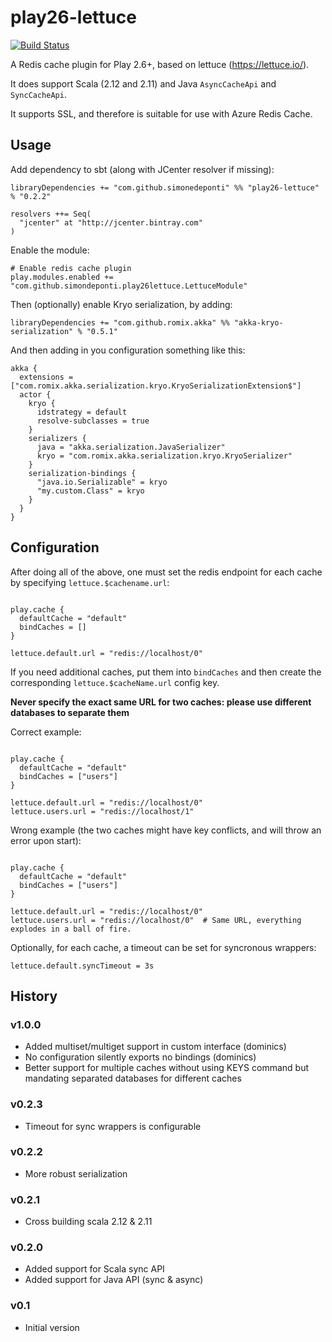 # play26-lettuce

[![Build Status](https://travis-ci.org/simonedeponti/play26-lettuce.svg?branch=master)](https://travis-ci.org/simonedeponti/play26-lettuce)

A Redis cache plugin for Play 2.6+, based on lettuce (https://lettuce.io/).

It does support Scala (2.12 and 2.11) and Java `AsyncCacheApi` and `SyncCacheApi`.

It supports SSL, and therefore is suitable for use with Azure Redis Cache.

## Usage

Add dependency to sbt (along with JCenter resolver if missing):

```sbtshell
libraryDependencies += "com.github.simonedeponti" %% "play26-lettuce" % "0.2.2"

resolvers ++= Seq(
  "jcenter" at "http://jcenter.bintray.com"
)
```

Enable the module:

```hocon
# Enable redis cache plugin
play.modules.enabled += "com.github.simondeponti.play26lettuce.LettuceModule"
```

Then (optionally) enable Kryo serialization, by adding:

```sbtshell
libraryDependencies += "com.github.romix.akka" %% "akka-kryo-serialization" % "0.5.1"
``` 

And then adding in you configuration something like this:

```hocon
akka {
  extensions = ["com.romix.akka.serialization.kryo.KryoSerializationExtension$"]
  actor {
    kryo {
      idstrategy = default
      resolve-subclasses = true
    }
    serializers {
      java = "akka.serialization.JavaSerializer"
      kryo = "com.romix.akka.serialization.kryo.KryoSerializer"
    }
    serialization-bindings {
      "java.io.Serializable" = kryo
      "my.custom.Class" = kryo
    }
  }
}
```

## Configuration

After doing all of the above, one must set the redis endpoint for each cache by specifying `lettuce.$cachename.url`:

```hocon

play.cache {
  defaultCache = "default"
  bindCaches = []
}

lettuce.default.url = "redis://localhost/0"
```

If you need additional caches,
put them into `bindCaches` and then create the corresponding `lettuce.$cacheName.url` config key.

**Never specify the exact same URL for two caches: please use different databases to separate them**

Correct example:

```hocon

play.cache {
  defaultCache = "default"
  bindCaches = ["users"]
}

lettuce.default.url = "redis://localhost/0"
lettuce.users.url = "redis://localhost/1"
```

Wrong example (the two caches might have key conflicts, and will throw an error upon start):

```hocon

play.cache {
  defaultCache = "default"
  bindCaches = ["users"]
}

lettuce.default.url = "redis://localhost/0"
lettuce.users.url = "redis://localhost/0"  # Same URL, everything explodes in a ball of fire.
```


Optionally, for each cache, a timeout can be set for syncronous wrappers:

```hocon
lettuce.default.syncTimeout = 3s
```

## History

### v1.0.0

- Added multiset/multiget support in custom interface (dominics)
- No configuration silently exports no bindings (dominics)
- Better support for multiple caches without using KEYS
  command but mandating separated databases for different caches

### v0.2.3

- Timeout for sync wrappers is configurable

### v0.2.2

- More robust serialization

### v0.2.1

- Cross building scala 2.12 & 2.11

### v0.2.0

- Added support for Scala sync API
- Added support for Java API (sync & async)

### v0.1

- Initial version